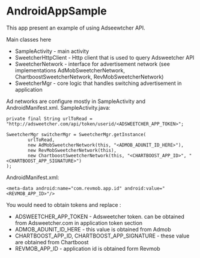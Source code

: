 AndroidAppSample
================

This app present an example of using Adseewtcher API.

Main classes here

 * SampleActivity - main activity
 * SweetcherHttpClient - Http client that is used to query Adsweetcher API
 * SweetcherNetwork - interface for advertisement network (see implementations AdMobSweetcherNetwork, ChartboostSweetcherNetwork,  RevMobSweetcherNetwork)
 * SweetcherMgr - core logic that handles switching advertisement in application
 
Ad networks are configure mostly in  SampleActivity and AndroidManifest.xml.
SampleActivity.java:

    private final String urlToRead = "http://adsweetcher.com/api/token/userid/<ADSWEETCHER_APP_TOKEN>";

    SweetcherMgr switcherMgr = SweetcherMgr.getInstance(
            urlToRead,
            new AdMobSweetcherNetwork(this, "<ADMOB_ADUNIT_ID_HERE>"),
            new RevMobSweetcherNetwork(this),
            new ChartboostSweetcherNetwork(this, "<CHARTBOOST_APP_ID>", "<CHARTBOOST_APP_SIGNATURE>")
    );

AndroidManifest.xml:

    <meta-data android:name="com.revmob.app.id" android:value="<REVMOB_APP_ID>"/>

You would need to obtain tokens and replace :

 * ADSWEETCHER_APP_TOKEN - Adsweetcher token. can be obtained from Adsweetcher.com in application token section
 * ADMOB_ADUNIT_ID_HERE - this value is obtained from Admob
 * CHARTBOOST_APP_ID, CHARTBOOST_APP_SIGNATURE  - these value are obtained from Chartboost
 * REVMOB_APP_ID - application id is obtained form Revmob

